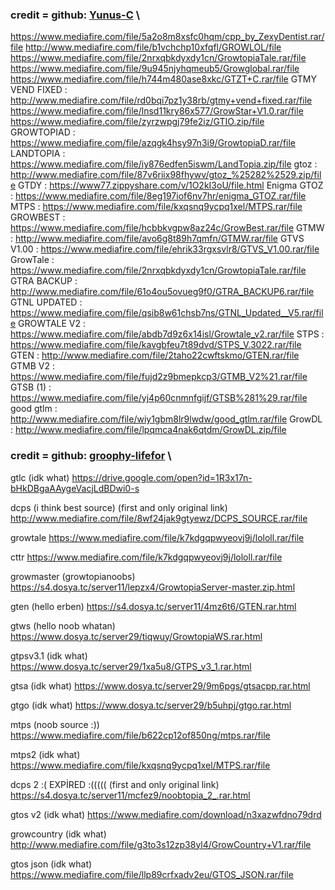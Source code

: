 ### credit = github:  [Yunus-C](https://github.com/Yunus-C) \

https://www.mediafire.com/file/5a2o8m8xsfc0hqm/cpp_by_ZexyDentist.rar/file
http://www.mediafire.com/file/b1vchchp10xfqfl/GROWLOL/file
https://www.mediafire.com/file/2nrxqbkdyxdy1cn/GrowtopiaTale.rar/file
https://www.mediafire.com/file/9u945njyhqmeub5/Growglobal.rar/file
https://www.mediafire.com/file/h744m480ase8xkc/GTZT+C.rar/file
GTMY VEND FIXED : http://www.mediafire.com/file/rd0bqi7pz1y38rb/gtmy+vend+fixed.rar/file
https://www.mediafire.com/file/lnsd11kry86x577/GrowStar+V1.0.rar/file
https://www.mediafire.com/file/zyrzwpgj79fe2iz/GTIO.zip/file
GROWTOPIAD : https://www.mediafire.com/file/azqgk4hsy97n3i9/GrowtopiaD.rar/file
LANDTOPIA : https://www.mediafire.com/file/iy876edfen5iswm/LandTopia.zip/file
gtoz : http://www.mediafire.com/file/87v6riix98fhywv/gtoz_%25282%2529.zip/file
GTDY : https://www77.zippyshare.com/v/1O2kI3oU/file.html
Enigma GTOZ : https://www.mediafire.com/file/8eg197iof6nv7hr/enigma_GTOZ.rar/file
MTPS : https://www.mediafire.com/file/kxqsnq9ycpq1xel/MTPS.rar/file
GROWBEST : https://www.mediafire.com/file/hcbbkvgpw8az24c/GrowBest.rar/file
GTMW : http://www.mediafire.com/file/avo6g8t89h7qmfn/GTMW.rar/file
GTVS V1.00 : https://www.mediafire.com/file/ehrik33rgxsvlr8/GTVS_V1.00.rar/file
GrowTale : https://www.mediafire.com/file/2nrxqbkdyxdy1cn/GrowtopiaTale.rar/file
GTRA BACKUP : http://www.mediafire.com/file/61o4ou5ovueg9f0/GTRA_BACKUP6.rar/file
GTNL UPDATED : https://www.mediafire.com/file/qsib8w61chsb7ns/GTNL_Updated__V5.rar/file
GROWTALE V2 : https://www.mediafire.com/file/abdb7d9z6x14isl/Growtale_v2.rar/file
STPS : https://www.mediafire.com/file/kavgbfeu7t89dvd/STPS_V.3022.rar/file
GTEN : http://www.mediafire.com/file/2taho22cwftskmo/GTEN.rar/file
GTMB V2 : https://www.mediafire.com/file/fujd2z9bmepkcp3/GTMB_V2%21.rar/file
GTSB (1) : https://www.mediafire.com/file/yj4p60cnmnfgijf/GTSB%281%29.rar/file
good gtlm : http://www.mediafire.com/file/wiy1gbm8lr9lwdw/good_gtlm.rar/file
GrowDL : http://www.mediafire.com/file/lpqmca4nak6qtdm/GrowDL.zip/file

### credit = github:  [groophy-lifefor](https://github.com/groophy-lifefor) \

gtlc (idk what)
https://drive.google.com/open?id=1R3x17n-bHkDBgaAAygeVacjLdBDwi0-s 

dcps (i think best source) (first and only original link)
http://www.mediafire.com/file/8wf24jak9gtyewz/DCPS_SOURCE.rar/file 

growtale
https://www.mediafire.com/file/k7kdgqpwyeovj9j/lololl.rar/file 

cttr
https://www.mediafire.com/file/k7kdgqpwyeovj9j/lololl.rar/file 

growmaster (growtopianoobs)
https://s4.dosya.tc/server11/lepzx4/GrowtopiaServer-master.zip.html 

gten (hello erben)
https://s4.dosya.tc/server11/4mz6t6/GTEN.rar.html

gtws (hello noob whatan)
https://www.dosya.tc/server29/tiqwuy/GrowtopiaWS.rar.html

gtpsv3.1 (idk what)
https://www.dosya.tc/server29/1xa5u8/GTPS_v3_1.rar.html

gtsa (idk what)
https://www.dosya.tc/server29/9m6pgs/gtsacpp.rar.html

gtgo (idk what)
https://www.dosya.tc/server29/b5uhpj/gtgo.rar.html

mtps (noob source :))
https://www.mediafire.com/file/b622cp12of850ng/mtps.rar/file

mtps2 (idk what)
https://www.mediafire.com/file/kxqsnq9ycpq1xel/MTPS.rar/file 

dcps 2 :( EXPİRED :(((((   (first and only original link)
https://s4.dosya.tc/server11/mcfez9/noobtopia_2_.rar.html

gtos v2 (idk what)
https://www.mediafire.com/download/n3xazwfdno79drd

growcountry (idk what)
http://www.mediafire.com/file/g3to3s12zp38yl4/GrowCountry+V1.rar/file

gtos json (idk what)
https://www.mediafire.com/file/llp89crfxadv2eu/GTOS_JSON.rar/file
